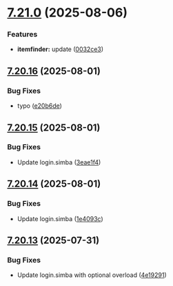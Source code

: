 # [7.21.0](https://github.com/Torwent/SRL-T/compare/v7.20.16...v7.21.0) (2025-08-06)


### Features

* **itemfinder:** update ([0032ce3](https://github.com/Torwent/SRL-T/commit/0032ce329780611cb84a4d4e8d82cc7c34730361))



## [7.20.16](https://github.com/Torwent/SRL-T/compare/v7.20.15...v7.20.16) (2025-08-01)


### Bug Fixes

* typo ([e20b6de](https://github.com/Torwent/SRL-T/commit/e20b6de0f58863b419862cc0d08e443c73958c08))



## [7.20.15](https://github.com/Torwent/SRL-T/compare/v7.20.14...v7.20.15) (2025-08-01)


### Bug Fixes

* Update login.simba ([3eae1f4](https://github.com/Torwent/SRL-T/commit/3eae1f456a83d55c26e61e6a9a7e79edc41884a1))



## [7.20.14](https://github.com/Torwent/SRL-T/compare/v7.20.13...v7.20.14) (2025-08-01)


### Bug Fixes

* Update login.simba ([1e4093c](https://github.com/Torwent/SRL-T/commit/1e4093cdfc26cc863d4e04c657ad96efb2400957))



## [7.20.13](https://github.com/Torwent/SRL-T/compare/v7.20.12...v7.20.13) (2025-07-31)


### Bug Fixes

* Update login.simba with optional overload ([4e19291](https://github.com/Torwent/SRL-T/commit/4e192914a12c77b694e5372c0c18e07d003f73f2))



